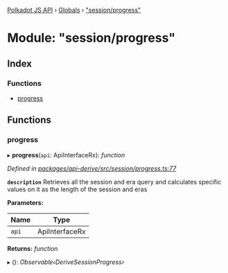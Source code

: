 [Polkadot JS API](../README.md) › [Globals](../globals.md) › ["session/progress"](_session_progress_.md)

# Module: "session/progress"

## Index

### Functions

* [progress](_session_progress_.md#progress)

## Functions

###  progress

▸ **progress**(`api`: ApiInterfaceRx): *function*

*Defined in [packages/api-derive/src/session/progress.ts:77](https://github.com/polkadot-js/api/blob/3de09a2e27/packages/api-derive/src/session/progress.ts#L77)*

**`description`** Retrieves all the session and era query and calculates specific values on it as the length of the session and eras

**Parameters:**

Name | Type |
------ | ------ |
`api` | ApiInterfaceRx |

**Returns:** *function*

▸ (): *Observable‹DeriveSessionProgress›*
